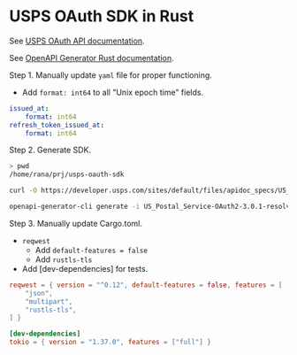 # USPS OAuth SDK in Rust

See [USPS OAuth API documentation](https://developer.usps.com/api/81).

See [OpenAPI Generator Rust documentation](https://openapi-generator.tech/docs/generators/rust/).

Step 1. Manually update `yaml` file for proper functioning.
- Add `format: int64` to all "Unix epoch time" fields.
```yaml
issued_at:
    format: int64
refresh_token_issued_at:
    format: int64
```

Step 2. Generate SDK.
```sh
> pwd
/home/rana/prj/usps-oauth-sdk

curl -O https://developer.usps.com/sites/default/files/apidoc_specs/US_Postal_Service-OAuth2-3.0.1-resolved%20%281%29.yaml

openapi-generator-cli generate -i US_Postal_Service-OAuth2-3.0.1-resolved%20%281%29.yaml -g rust --additional-properties=packageName=usps-oauth-sdk,preferUnsignedInt=true
```

Step 3. Manually update Cargo.toml.
- `reqwest`
    - Add `default-features = false`
    - Add `rustls-tls`
- Add [dev-dependencies] for tests.
```toml
reqwest = { version = "^0.12", default-features = false, features = [
    "json",
    "multipart",
    "rustls-tls",
] }

[dev-dependencies]
tokio = { version = "1.37.0", features = ["full"] }
```